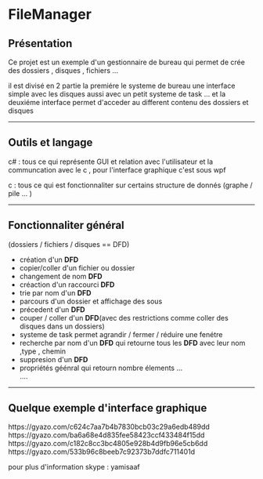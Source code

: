 <h1>FileManager</h1>
<h2>Présentation</h2>
<p>Ce projet est un exemple  d'un gestionnaire de bureau qui permet de crée des dossiers , disques , fichiers ... </p>
<p>il est divisé en 2 partie la premiére le systeme de bureau une interface simple avec les disques aussi avec un petit systeme de task ... et la deuxiéme interface permet d'acceder au different contenu des dossiers et disques</p>
 <hr/>
<h2>Outils et langage</h2>
<p>c# : tous ce qui représente GUI et relation avec l'utilisateur et la communcation avec le c , pour l'interface graphique c'est sous wpf</p>
<p>c : tous ce qui est fonctionnaliter sur certains structure de donnés (graphe / pile ... ) </p>
 <hr/>
<h2>Fonctionnaliter général</h2>
(dossiers / fichiers / disques == DFD)
<ul>
  <li>création d'un <strong>DFD</strong></li>
  <li>copier/coller d'un fichier ou dossier </li>
  <li>changement de nom <strong>DFD</strong></li>
  <li>créaction d'un raccourci <strong>DFD</strong></li>
  <li>trie par nom d'un <strong>DFD</strong></li>
  <li>parcours d'un dossier et affichage des sous</li>
  <li>précedent d'un <strong>DFD</strong></li>
  <li>couper / coller d'un <strong>DFD</strong>(avec des restrictions comme coller des disques dans un dossiers)</li>
  <li>systeme de task permet agrandir  / fermer / réduire une fenétre</li>
  <li>recherche par nom d'un <strong>DFD</strong> qui retourne tous les <strong>DFD</strong> avec leur nom ,type , chemin</li>
  <li>suppresion d'un <strong>DFD</strong></li> 
  <li>propriétés géénral qui retourn nombre élements ... </li>
  ....
 </ul>
 <hr/>
 <h2>Quelque exemple d'interface graphique </h2>
 https://gyazo.com/c624c7aa7b4b7830bcb03c29a6edb489dd
 https://gyazo.com/ba6a68e4d835fee58423ccf433484f15dd
 https://gyazo.com/c182c8cc3bc4805e928b4d9fb96e5cb6dd
 https://gyazo.com/533b96c8beeb7c92373b7ddfc711401d
 
 pour plus d'information skype : yamisaaf
 
 
